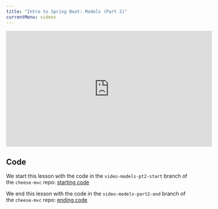 ```yaml
---
title: "Intro to Spring Boot: Models (Part 2)"
currentMenu: videos
---
```


<div class="youtube-wrapper"><iframe width="560" height="315" src="https://www.youtube.com/embed/fuQJ5oh08_0" frameborder="0" allowfullscreen></iframe></div>

## Code


We start this lesson with the code in the `video-models-pt2-start` branch of the `cheese-mvc` repo: [starting code](https://github.com/LaunchCodeEducation/cheese-mvc/tree/video-models-pt2-start)

We end this lesson with the code in the `video-models-part2-end` branch of the `cheese-mvc` repo: [ending code](https://github.com/LaunchCodeEducation/cheese-mvc/tree/video-models-part2-end)
